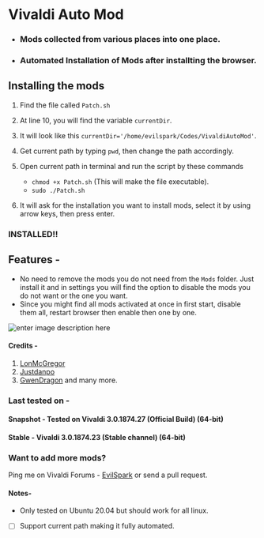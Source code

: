 

# Vivaldi Auto Mod

 - ### Mods collected from various places into one place. 
 -  ### Automated Installation of Mods after installting the browser.

## Installing the mods

1. Find the file called `Patch.sh`
2. At line 10, you will find the variable `currentDir`.
3. It will look like this `currentDir='/home/evilspark/Codes/VivaldiAutoMod'`.
4. Get current path by typing `pwd`, then change the path accordingly.
5. Open current path in terminal and run the script by these commands
	- `chmod +x Patch.sh` (This will make the file executable).
	 - `sudo ./Patch.sh`

6. It will ask for the installation you want to install mods, select it by using arrow keys, then press enter.

### INSTALLED!!


## Features - 
- No need to remove the mods you do not need from the `Mods` folder. Just install it and in settings you will find the option to disable the mods you do not want or the one you want.
- Since you might find all mods activated at once in first start, disable them all, restart browser then enable then one by one.

![enter image description here](https://github.com/EvilSpark/VivaldiAutoMod/blob/master/image.png?raw=true)

#### Credits - 
1. [LonMcGregor](https://github.com/LonMcGregor/VivaldiMods)
2. [Justdanpo](https://github.com/justdanpo/VivaldiHooks)
 3. [GwenDragon](https://forum.vivaldi.net/user/gwen-dragon)
 and many more.
 
 
 ### Last tested on - 
 #### Snapshot -  Tested on Vivaldi	3.0.1874.27 (Official Build) (64-bit)
#### Stable - Vivaldi	3.0.1874.23 (Stable channel) (64-bit)
 
 
 
 
### Want to add more mods?
Ping me on Vivaldi Forums - [EvilSpark](https://forum.vivaldi.net/user/evilspark) or send a pull request.



#### Notes- 
- Only tested on Ubuntu 20.04 but should work for all linux.
-   [ ] Support current path making it fully automated.
